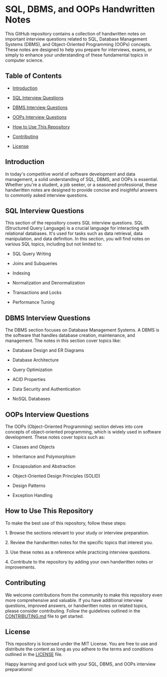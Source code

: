 # SQL, DBMS, and OOPs Handwritten Notes

This GitHub repository contains a collection of handwritten notes on important interview questions related to SQL, Database Management Systems (DBMS), and Object-Oriented Programming (OOPs) concepts. These notes are designed to help you prepare for interviews, exams, or simply to enhance your understanding of these fundamental topics in computer science.

## Table of Contents

- [Introduction](#introduction)

- [SQL Interview Questions](#sql-interview-questions)

- [DBMS Interview Questions](#dbms-interview-questions)

- [OOPs Interview Questions](#oops-interview-questions)

- [How to Use This Repository](#how-to-use-this-repository)

- [Contributing](#contributing)

- [License](#license)

## Introduction

In today's competitive world of software development and data management, a solid understanding of SQL, DBMS, and OOPs is essential. Whether you're a student, a job seeker, or a seasoned professional, these handwritten notes are designed to provide concise and insightful answers to commonly asked interview questions.

## SQL Interview Questions

This section of the repository covers SQL interview questions. SQL (Structured Query Language) is a crucial language for interacting with relational databases. It's used for tasks such as data retrieval, data manipulation, and data definition. In this section, you will find notes on various SQL topics, including but not limited to:

- SQL Query Writing

- Joins and Subqueries

- Indexing

- Normalization and Denormalization

- Transactions and Locks

- Performance Tuning

## DBMS Interview Questions

The DBMS section focuses on Database Management Systems. A DBMS is the software that handles database creation, maintenance, and management. The notes in this section cover topics like:

- Database Design and ER Diagrams

- Database Architecture

- Query Optimization

- ACID Properties

- Data Security and Authentication

- NoSQL Databases

## OOPs Interview Questions

The OOPs (Object-Oriented Programming) section delves into core concepts of object-oriented programming, which is widely used in software development. These notes cover topics such as:

- Classes and Objects

- Inheritance and Polymorphism

- Encapsulation and Abstraction

- Object-Oriented Design Principles (SOLID)

- Design Patterns

- Exception Handling

## How to Use This Repository

To make the best use of this repository, follow these steps:

1\. Browse the sections relevant to your study or interview preparation.

2\. Review the handwritten notes for the specific topics that interest you.

3\. Use these notes as a reference while practicing interview questions.

4\. Contribute to the repository by adding your own handwritten notes or improvements.

## Contributing

We welcome contributions from the community to make this repository even more comprehensive and valuable. If you have additional interview questions, improved answers, or handwritten notes on related topics, please consider contributing. Follow the guidelines outlined in the [CONTRIBUTING.md](CONTRIBUTING.md) file to get started.

## License

This repository is licensed under the MIT License. You are free to use and distribute the content as long as you adhere to the terms and conditions outlined in the [LICENSE](LICENSE) file.

Happy learning and good luck with your SQL, DBMS, and OOPs interview preparations!
